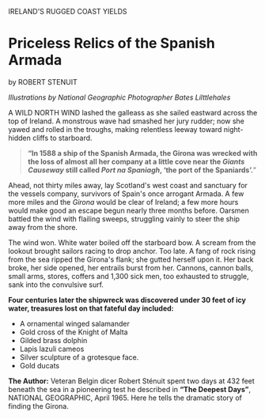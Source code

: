 IRELAND'S RUGGED COAST YIELDS

# __Priceless Relics of the Spanish Armada__

by ROBERT STENUIT

_Illustrations by National Geographic
Photographer Bates Lilttlehales_

A WILD NORTH WIND lashed the galleass as she sailed eastward across the top of Ireland. A monstrous wave had smashed her jury rudder; now she yawed and rolled in the troughs, making relentless leeway toward night-hidden cliffs to starboard.

>__“In 1588 a ship of the Spanish Armada, the Girona was wrecked with the loss of almost all her company at a little cove near the _Giants Causeway_ still called _Port na Spaniagh_, ‘the port of the Spaniards’.__”

Ahead, not thirty miles away, lay Scotland's west coast and sanctuary for the vessels company, survivors of Spain's once arrogant Armada. A few more miles and the _Girona_ would be clear of Ireland; a few more hours would make good an escape begun nearly three months before. Oarsmen battled the wind with flailing sweeps, struggling vainly to steer the ship away from the shore.

The wind won. White water boiled off the starboard bow. A scream from the lookout brought sailors racing to drop anchor. Too late. A fang of rock rising from the sea ripped the Girona's flank; she gutted herself upon it. Her back broke, her side opened, her entrails burst from her. Cannons, cannon balls, small arms, stores, coffers and 1,300 sick men, too exhausted to struggle, sank into the convulsive surf.

__Four centuries later the shipwreck was discovered under 30 feet of icy water, treasures lost on that fateful day included:__

+ A ornamental winged salamander
+ Gold cross of the Knight of Malta
+ Gilded brass dolphin
+ Lapis lazuli cameos
+ Silver sculpture of a grotesque face.
+ Gold ducats

__The Author:__ Veteran Belgin dicer Robert Sténuit spent two days at 432 feet beneath the sea in a pioneering test he described in __“The Deepest Days”__, NATIONAL GEOGRAPHIC, April 1965. Here he tells the dramatic story of finding the Girona.

